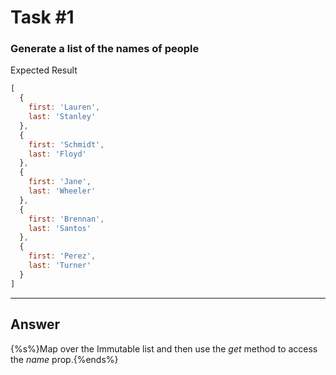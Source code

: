 # Task #1

### Generate a list of the names of people

Expected Result

```js
[
  {
    first: 'Lauren',
    last: 'Stanley'
  },
  {
    first: 'Schmidt',
    last: 'Floyd'
  },
  {
    first: 'Jane',
    last: 'Wheeler'
  },
  {
    first: 'Brennan',
    last: 'Santos'
  },
  {
    first: 'Perez',
    last: 'Turner'
  }
]
```

---

## Answer

{%s%}Map over the Immutable list and then use the <i>get</i> method to access the <i>name</i> prop.{%ends%}

